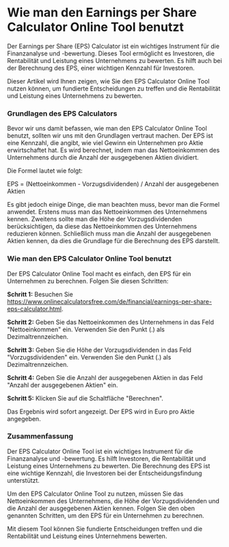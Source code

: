 Wie man den Earnings per Share Calculator Online Tool benutzt
=============================================================

Der Earnings per Share (EPS) Calculator ist ein wichtiges Instrument für die Finanzanalyse und -bewertung. Dieses Tool ermöglicht es Investoren, die Rentabilität und Leistung eines Unternehmens zu bewerten. Es hilft auch bei der Berechnung des EPS, einer wichtigen Kennzahl für Investoren.

Dieser Artikel wird Ihnen zeigen, wie Sie den EPS Calculator Online Tool nutzen können, um fundierte Entscheidungen zu treffen und die Rentabilität und Leistung eines Unternehmens zu bewerten.

### Grundlagen des EPS Calculators

Bevor wir uns damit befassen, wie man den EPS Calculator Online Tool benutzt, sollten wir uns mit den Grundlagen vertraut machen. Der EPS ist eine Kennzahl, die angibt, wie viel Gewinn ein Unternehmen pro Aktie erwirtschaftet hat. Es wird berechnet, indem man das Nettoeinkommen des Unternehmens durch die Anzahl der ausgegebenen Aktien dividiert.

Die Formel lautet wie folgt:

EPS = (Nettoeinkommen - Vorzugsdividenden) / Anzahl der ausgegebenen Aktien

Es gibt jedoch einige Dinge, die man beachten muss, bevor man die Formel anwendet. Erstens muss man das Nettoeinkommen des Unternehmens kennen. Zweitens sollte man die Höhe der Vorzugsdividenden berücksichtigen, da diese das Nettoeinkommen des Unternehmens reduzieren können. Schließlich muss man die Anzahl der ausgegebenen Aktien kennen, da dies die Grundlage für die Berechnung des EPS darstellt.

### Wie man den EPS Calculator Online Tool benutzt

Der EPS Calculator Online Tool macht es einfach, den EPS für ein Unternehmen zu berechnen. Folgen Sie diesen Schritten:

**Schritt 1:** Besuchen Sie <https://www.onlinecalculatorsfree.com/de/financial/earnings-per-share-eps-calculator.html>.

**Schritt 2:** Geben Sie das Nettoeinkommen des Unternehmens in das Feld "Nettoeinkommen" ein. Verwenden Sie den Punkt (.) als Dezimaltrennzeichen.

**Schritt 3:** Geben Sie die Höhe der Vorzugsdividenden in das Feld "Vorzugsdividenden" ein. Verwenden Sie den Punkt (.) als Dezimaltrennzeichen.

**Schritt 4:** Geben Sie die Anzahl der ausgegebenen Aktien in das Feld "Anzahl der ausgegebenen Aktien" ein.

**Schritt 5:** Klicken Sie auf die Schaltfläche "Berechnen".

Das Ergebnis wird sofort angezeigt. Der EPS wird in Euro pro Aktie angegeben.

### Zusammenfassung

Der EPS Calculator Online Tool ist ein wichtiges Instrument für die Finanzanalyse und -bewertung. Es hilft Investoren, die Rentabilität und Leistung eines Unternehmens zu bewerten. Die Berechnung des EPS ist eine wichtige Kennzahl, die Investoren bei der Entscheidungsfindung unterstützt.

Um den EPS Calculator Online Tool zu nutzen, müssen Sie das Nettoeinkommen des Unternehmens, die Höhe der Vorzugsdividenden und die Anzahl der ausgegebenen Aktien kennen. Folgen Sie den oben genannten Schritten, um den EPS für ein Unternehmen zu berechnen.

Mit diesem Tool können Sie fundierte Entscheidungen treffen und die Rentabilität und Leistung eines Unternehmens bewerten.